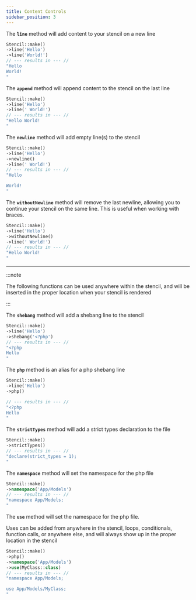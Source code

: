 ```yaml
---
title: Content Controls
sidebar_position: 3
---
```


<a class="anchor" name="line"></a>

<FeatureHeader anchor="line">
The <strong><code>line</code></strong> method will add content to your stencil on a new line
</FeatureHeader>

```php
Stencil::make()
->line('Hello')
->line('World!')
// --- results in --- // 
"Hello
World!
"
```

<FeatureHeader anchor="append">
The <strong><code>append</code></strong> method will append content to the stencil on the last line
</FeatureHeader>

```php
Stencil::make()
->line('Hello')
->line(' World!')
// --- results in --- // 
"Hello World!
"
```

<FeatureHeader anchor="newline">
The <strong><code>newline</code></strong> method will add empty line(s) to the stencil
</FeatureHeader>

```php
Stencil::make()
->line('Hello')
->newline()
->line(' World!')
// --- results in --- // 
"Hello

World!
"
```

<FeatureHeader anchor="withoutNewline">
The <strong><code>withoutNewline</code></strong> method will remove the last newline, allowing you to continue your stencil on the same line.
This is useful when working with braces.
</FeatureHeader>

```php
Stencil::make()
->line('Hello')
->withoutNewline()
->line(' World!')
// --- results in --- // 
"Hello World!
"
```

---

:::note

The following functions can be used anywhere within the stencil, and will be inserted in the proper location when your stencil is rendered

:::

<FeatureHeader anchor="shebang">
The <strong><code>shebang</code></strong> method will add a shebang line to the stencil
</FeatureHeader>

```php
Stencil::make()
->line('Hello')
->shebang('<?php')
// --- results in --- // 
"<?php
Hello
"
```

<FeatureHeader anchor="php">
The <strong><code>php</code></strong> method is an alias for a php shebang line
</FeatureHeader>

```php
Stencil::make()
->line('Hello')
->php()
```

```php
// --- results in --- // 
"<?php
Hello
"
```

<FeatureHeader anchor="strictTypes">
The <strong><code>strictTypes</code></strong> method will add a strict types declaration to the file
</FeatureHeader>

```php
Stencil::make()
->strictTypes()
// --- results in --- // 
"declare(strict_types = 1);
"
```

<FeatureHeader anchor="namespace">
The <strong><code>namespace</code></strong> method will set the namespace for the php file
</FeatureHeader>

```php
Stencil::make()
->namespace('App/Models')
// --- results in --- // 
"namespace App/Models;
"
```

<FeatureHeader anchor="use">
The <strong><code>use</code></strong> method will set the namespace for the php file.
</FeatureHeader>

Uses can be added from anywhere in the stencil, loops, conditionals, function calls, or anywhere else, 
and will always show up in the proper location in the stencil

```php
Stencil::make()
->php()
->namespace('App/Models')
->use(MyClass::class)
// --- results in --- // 
"namespace App/Models;

use App/Models/MyClass;
"
```
